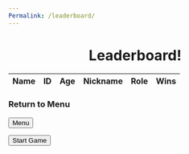 ```yaml
---
Permalink: /leaderboard/
---
```


<style>
    h1 {text-align: center;}
</style>

<h1>
    Leaderboard!
</h1>
<table>
  <thead>
  <tr>
    <th>Name</th>
    <th>ID</th>
    <th>Age</th>
    <th>Nickname</th>
    <th>Role</th> 
    <th>Wins</th>
  </tr>
  </thead>
  <tbody id="result">
    <!-- javascript generated data -->
  </tbody>
</table>
<h3>Return to Menu</h3>
<form action="{{site.baseurl}}/main_menu/">
  <button type="submit">Menu</button>
  </form>

<a href="http://{{site.baseurl}}/WRONG/charactercreation"><button class="startbutton" type="button">Start Game</button></a>


<script type="module">
  // uri variable and options object are obtained from config.js
  import { uri, options } from '{{site.baseurl}}/assets/js/api/config.js';

  // Set Users endpoint (list of users)
  const url = uri + '/api/users/';

  // prepare HTML result container for new output
  const resultContainer = document.getElementById("result");

  // fetch the API
  fetch(url, options)
    // response is a RESTful "promise" on any successful fetch
    .then(response => {
      // check for response errors and display
      if (response.status !== 200) {
          const errorMsg = 'Database response error: ' + response.status;
          console.log(errorMsg);
          window.location.href = "{{site.baseurl}}/403_Error/";
          const tr = document.createElement("tr");
          const td = document.createElement("td");
          td.innerHTML = errorMsg;
          tr.appendChild(td);
          resultContainer.appendChild(tr);
          return;
      }
      // valid response will contain JSON data
      response.json().then(data => {
          data.sort((first, second) => {
          return second.wins - first.wins;
          });
          console.log(data);
          for (const row of data) {
            // tr and td build out for each row
            const tr = document.createElement("tr");
            const name = document.createElement("td");
            const id = document.createElement("td");
            const age = document.createElement("td");
            const Nick = document.createElement("td");
            const role = document.createElement("td");
            const wins = document.createElement("td");
            // data is specific to the API
            name.innerHTML = row.name; 
            id.innerHTML = row.uid; 
            age.innerHTML = row.age; 
            Nick.innerHTML = row.Nick;
            role.innerHTML = row.role;
            wins.innerHTML = row.wins;
            // this builds td's into tr
            tr.appendChild(name);
            tr.appendChild(id);
            tr.appendChild(age);
            tr.appendChild(Nick);
            tr.appendChild(role);
            tr.appendChild(wins)
            // append the row to table
            resultContainer.appendChild(tr);
          }
            // Store users in an array
            const users = [];

            for (const row of data) {
                // Create a user object
                const user = {
                    name: row.name,
                    id: row.uid,
                    age: row.age,
                    Nick: row.Nick,
                    role: row.role,
                    wins: row.wins,
            };
          }
      })
  })
  // catch fetch errors (ie ACCESS to server blocked)
  .catch(err => {
    console.error(err);
    const tr = document.createElement("tr");
    const td = document.createElement("td");
    td.innerHTML = err + ": " + url;
    tr.appendChild(td);
    resultContainer.appendChild(tr);
  });
</script>

